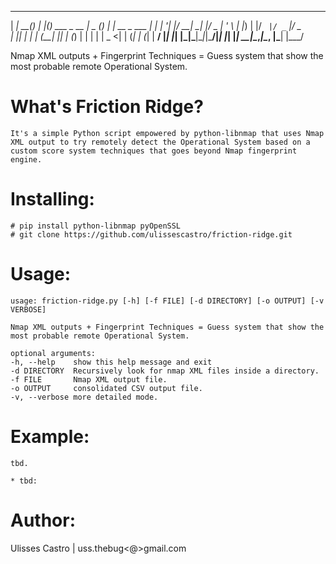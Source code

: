
  _____     _      _   _               ____  _     _            
 |  ___| __(_) ___| |_(_) ___  _ __   |  _ \(_) __| | __ _  ___ 
 | |_ | '__| |/ __| __| |/ _ \| '_ \  | |_) | |/ _` |/ _` |/ _ \
 |  _|| |  | | (__| |_| | (_) | | | | |  _ <| | (_| | (_| |  __/
 |_|  |_|  |_|\___|\__|_|\___/|_| |_| |_| \_\_|\__,_|\__, |\___|
                                                     |___/      

Nmap XML outputs + Fingerprint Techniques = Guess system that show the most probable remote Operational System.


What's Friction Ridge?
===============

	It's a simple Python script empowered by python-libnmap that uses Nmap XML output to try remotely detect the Operational System based on a custom score system techniques that goes beyond Nmap fingerprint engine.


Installing:
===========

	# pip install python-libnmap pyOpenSSL
	# git clone https://github.com/ulissescastro/friction-ridge.git


Usage:
======

	usage: friction-ridge.py [-h] [-f FILE] [-d DIRECTORY] [-o OUTPUT] [-v VERBOSE]

	Nmap XML outputs + Fingerprint Techniques = Guess system that show the most probable remote Operational System.

	optional arguments:
  	-h, --help    show this help message and exit
  	-d DIRECTORY  Recursively look for nmap XML files inside a directory.
  	-f FILE       Nmap XML output file.
  	-o OUTPUT     consolidated CSV output file.
  	-v, --verbose more detailed mode.


Example:
========
	
	tbd.

	* tbd:


Author:
=======

  Ulisses Castro | uss.thebug<@>gmail.com

